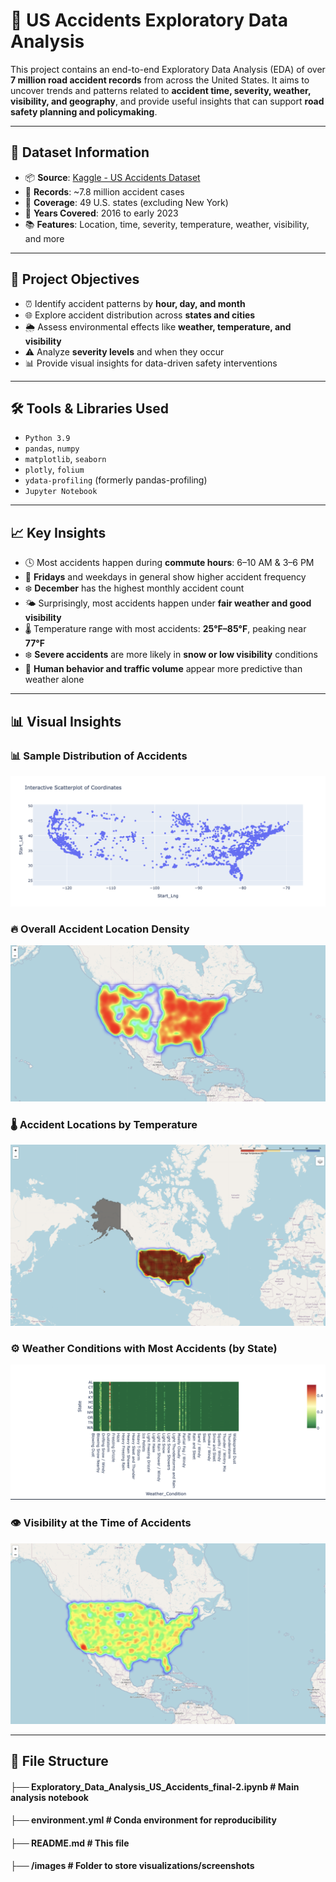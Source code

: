 # 🚗 US Accidents Exploratory Data Analysis

This project contains an end-to-end Exploratory Data Analysis (EDA) of over **7 million road accident records** from across the United States. It aims to uncover trends and patterns related to **accident time, severity, weather, visibility, and geography**, and provide useful insights that can support **road safety planning and policymaking**.

---

## 📁 Dataset Information

- 📦 **Source**: [Kaggle - US Accidents Dataset](https://www.kaggle.com/datasets/sobhanmoosavi/us-accidents)
- 🧾 **Records**: ~7.8 million accident cases
- 📍 **Coverage**: 49 U.S. states (excluding New York)
- 📅 **Years Covered**: 2016 to early 2023
- 📚 **Features**: Location, time, severity, temperature, weather, visibility, and more

---

## 🎯 Project Objectives

- ⏰ Identify accident patterns by **hour, day, and month**
- 🌐 Explore accident distribution across **states and cities**
- 🌦️ Assess environmental effects like **weather, temperature, and visibility**
- ⚠️ Analyze **severity levels** and when they occur
- 📊 Provide visual insights for data-driven safety interventions

---

## 🛠️ Tools & Libraries Used

- `Python 3.9`
- `pandas`, `numpy`
- `matplotlib`, `seaborn`
- `plotly`, `folium`
- `ydata-profiling` (formerly pandas-profiling)
- `Jupyter Notebook`

---

## 📈 Key Insights

- 🕓 Most accidents happen during **commute hours**: 6–10 AM & 3–6 PM
- 📅 **Fridays** and weekdays in general show higher accident frequency
- ❄️ **December** has the highest monthly accident count
- 🌤️ Surprisingly, most accidents happen under **fair weather and good visibility**
- 🌡️ Temperature range with most accidents: **25°F–85°F**, peaking near **77°F**
- ❄️ **Severe accidents** are more likely in **snow or low visibility** conditions
- 👥 **Human behavior and traffic volume** appear more predictive than weather alone

---

## 📊 Visual Insights

### 📊 Sample Distribution of Accidents
![Sample Distribution of Accidents](images/sample_distribution_of_accidents.png)

### 🔥 Overall Accident Location Density
![Accidents Location Heatmap](images/accidents_location_heatmap.png)

### 🌡️ Accident Locations by Temperature
![Accident Location Temp Heatmap](images/accident_location_temp_heat_map.png)

### ⚙️ Weather Conditions with Most Accidents (by State)
![Weather Condition with Most Accidents](images/Weather_condition_with_most_accidents_in_each_state.png)

### 👁️ Visibility at the Time of Accidents
![Visibility at Time of Accidents](images/visibility_at_time_of_accidents.png)

---

## 📌 File Structure

#### ├── Exploratory_Data_Analysis_US_Accidents_final-2.ipynb # Main analysis notebook
#### ├── environment.yml # Conda environment for reproducibility
#### ├── README.md # This file
#### ├── /images # Folder to store visualizations/screenshots
